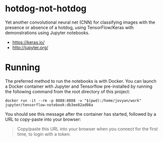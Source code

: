 # hotdog-not-hotdog
Yet another convolutional neural net (CNN) for classifying images with the presence or absence of a hotdog, using TensorFlow/Keras with demonstrations using Jupyter notebooks.
- https://keras.io/
- http://jupyter.org/

# Running
The preferred method to run the notebooks is with Docker. You can launch a Docker container with Jupyter and Tensorflow pre-installed by running the following command from the root directory of this project:

```
docker run -it --rm -p 8888:8888 -v "$(pwd):/home/jovyan/work" jupyter/tensorflow-notebook:db3ee82ad08a
```

You should see this message after the container has started, followed by a URL to copy-paste into your browser:

>Copy/paste this URL into your browser when you connect for the first time, to login with a token:
